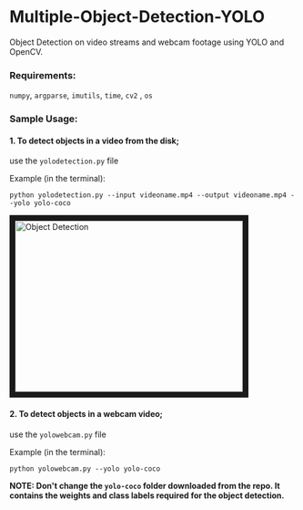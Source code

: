 # Multiple-Object-Detection-YOLO

Object Detection on video streams and webcam footage using YOLO and OpenCV.

### Requirements:
`numpy`, `argparse`, `imutils`, `time`, `cv2` , `os`

### Sample Usage:
#### 1. To detect objects in a video from the disk; 
use the `yolodetection.py` file

Example (in the terminal): 

`python yolodetection.py --input videoname.mp4 --output videoname.mp4 --yolo yolo-coco`

<a href="https://github.com/skhiearth/skhiearth.github.io/blob/master/images/timessquare.gif?raw=true" target="_blank">
<img src="https://github.com/skhiearth/skhiearth.github.io/blob/master/images/timessquare.gif?raw=true" 
alt="Object Detection" width="400" height="300" border="10" /></a>

#### 2. To detect objects in a webcam video; 
use the `yolowebcam.py` file

Example (in the terminal): 

`python yolowebcam.py --yolo yolo-coco`

**NOTE: Don't change the `yolo-coco` folder downloaded from the repo. It contains the weights and class labels required for the object detection.**
